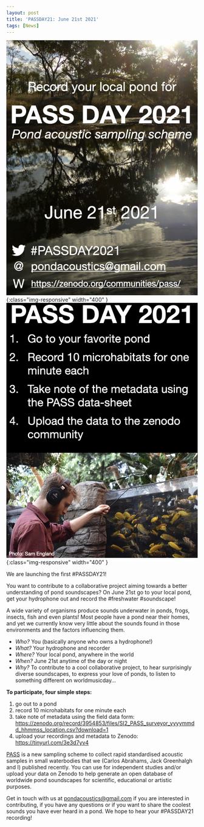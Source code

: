 ```yaml
---
layout: post
title: 'PASSDAY21: June 21st 2021'
tags: [News]
---
```


![diapo](/assets/img/PASSDAY1.jpeg){:class="img-responsive" width="400" }
![diapo](/assets/img/PASSDAY2.jpeg){:class="img-responsive" width="400" }


We are launching the first #PASSDAY21! 

You want to contribute to a collaborative project aiming towards a better understanding of pond soundscapes? On June 21st go to your local pond, get your hydrophone out and record the #freshwater #soundscape!

A wide variety of organisms produce sounds underwater in ponds, frogs, insects, fish and even plants! Most people have a pond near their homes, and yet we currently know very little about the sounds found in those environments and the factors influencing them.

- *Who?* You (basically anyone who owns a hydrophone!)
- *What?* Your hydrophone and recorder
- *Where?* Your local pond, anywhere in the world 
- *When?* June 21st anytime of the day or night
- *Why?* To contribute to a cool collaborative project, to hear surprisingly diverse soundscapes, to express your love of ponds, to listen to something different on worldmusicday…

**To participate, four simple steps:**

1. go out to a pond 
2. record 10 microhabitats for one minute each
3. take note of metadata using the field data form: https://zenodo.org/record/3954853/files/SI2_PASS_surveyor_yyyymmdd_hhmmss_location.csv?download=1
4. upload your recordings and metadata to Zenodo: https://tinyurl.com/3e3d7yv4


[PASS](https://onlinelibrary.wiley.com/doi/10.1002/ece3.7585) is a new sampling scheme to collect rapid standardised acoustic samples in small waterbodies that we (Carlos Abrahams, Jack Greenhalgh and I) published recently. You can use for independent studies and/or upload your data on Zenodo to help generate an open database of worldwide pond soundscapes for scientific, educational or artistic purposes.

Get in touch with us at pondacoustics@gmail.com if you are interested in contributing, if you have any questions or if you want to share the coolest sounds you have ever heard in a pond. We hope to hear your #PASSDAY21 recording!


